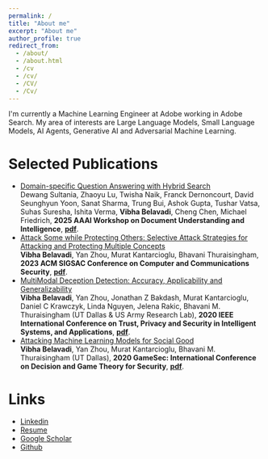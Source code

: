 ```yaml
---
permalink: /
title: "About me"
excerpt: "About me"
author_profile: true
redirect_from: 
  - /about/
  - /about.html
  - /cv
  - /cv/
  - /CV/
  - /Cv/
---
```


I'm currently a Machine Learning Engineer at Adobe working in Adobe Search. My area of interests are Large Language Models, Small Language Models, AI Agents, Generative AI and Adversarial Machine Learning.

Selected Publications
======
- [Domain-specific Question Answering with Hybrid Search](https://arxiv.org/abs/2412.03736)<br/>
Dewang Sultania, Zhaoyu Lu, Twisha Naik, Franck Dernoncourt, David Seunghyun Yoon, Sanat Sharma, Trung Bui, Ashok Gupta, Tushar Vatsa, Suhas Suresha, Ishita Verma, <b>Vibha Belavadi</b>, Cheng Chen, Michael Friedrich, <b>2025 AAAI Workshop on Document Understanding and Intelligence</b>, <b>[pdf](https://arxiv.org/pdf/2412.03736)</b>.
- [Attack Some while Protecting Others: Selective Attack Strategies for Attacking and Protecting Multiple Concepts](https://dl.acm.org/doi/abs/10.1145/3576915.3623177)<br/>
<b>Vibha Belavadi</b>, Yan Zhou, Murat Kantarcioglu, Bhavani Thuraisingham, <b>2023 ACM SIGSAC Conference on Computer and Communications Security</b>, <b>[pdf](https://dl.acm.org/doi/pdf/10.1145/3576915.3623177)</b>.
-	[MultiModal Deception Detection: Accuracy, Applicability and Generalizability](https://ieeexplore.ieee.org/abstract/document/9325368)<br/>
  <b>Vibha Belavadi</b>, Yan Zhou, Jonathan Z Bakdash, Murat Kantarcioglu, Daniel C Krawczyk, Linda Nguyen, Jelena Rakic, Bhavani M. Thuraisingham (UT Dallas & US Army Research Lab), <b>2020 IEEE International Conference on Trust, Privacy and Security in Intelligent Systems, and Applications</b>, <b>[pdf](https://vibhabelavadi.github.io/files/IEEE_TPS_vision_2020.pdf)</b>.
-	[Attacking Machine Learning Models for Social Good](https://link.springer.com/chapter/10.1007/978-3-030-64793-3_25)<br/>
  **Vibha Belavadi**, Yan Zhou, Murat Kantarcioglu, Bhavani M. Thuraisingham (UT Dallas), <b>2020 GameSec: International Conference on Decision and Game Theory for Security</b>, <b>[pdf](https://vibhabelavadi.github.io/files/GameSec_2020_Paper.pdf)</b>.

Links
======
- [Linkedin](https://www.linkedin.com/in/vibhabelavadi)
- [Resume](https://vibhabelavadi.github.io/files/VibhaBelavadiResume.pdf)
- [Google Scholar](https://scholar.google.com/citations?user=6BAyYuwAAAAJ&hl=en)
- [Github](https://www.github.com/VibhaBelavadi)
